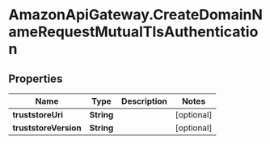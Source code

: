 # AmazonApiGateway.CreateDomainNameRequestMutualTlsAuthentication

## Properties

Name | Type | Description | Notes
------------ | ------------- | ------------- | -------------
**truststoreUri** | **String** |  | [optional] 
**truststoreVersion** | **String** |  | [optional] 


